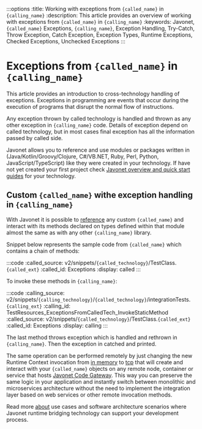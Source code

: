 :::options
:title: Working with exceptions from `{called_name}` in `{calling_name}`
:description: This article provides an overview of working with exceptions from `{called_name}` in `{calling_name}`
:keywords: Javonet, `{called_name}` Exceptions, `{calling_name}`, Exception Handling, Try-Catch, Throw Exception, Catch Exception, Exception Types, Runtime Exceptions, Checked Exceptions, Unchecked Exceptions
:::

# Exceptions from `{called_name}` in `{calling_name}`
  
This article provides an introduction to cross-technology handling of exceptions. Exceptions in programming are events that occur during the execution of programs that disrupt the normal flow of instructions.  
  
Any exception thrown by called technology is handled and thrown as any other exception in `{calling_name}` code. Details of exception depend on called technology, but in most cases final exception has all the information passed by called side.  
  
Javonet allows you to reference and use modules or packages written in (Java/Kotlin/Groovy/Clojure, C#/VB.NET, Ruby, Perl, Python, JavaScript/TypeScript) like they were created in your technology. If have not yet created your first project check [Javonet overview and quick start guides](/guides/v2/`{calling_technology}`/`{called_technology}`/getting-started/about-javonet) for your technology.  

## Custom `{called_name}` withe exception handling in `{calling_name}`  
  
With Javonet it is possible to [reference](/guides/v2/`{calling_technology}`/`{called_technology}`/getting-started/adding-references-to-libraries) any custom `{called_name}` and interact with its methods declared on types defined within that module almost the same as with any other `{calling_name}` library.  
  
Snippet below represents the sample code from `{called_name}` which contains a chain of methods:  

:::code
:called_source: v2/snippets/`{called_technology}`/TestClass.`{called_ext}`
:called_id: Exceptions
:display: called
:::

To invoke these methods in `{calling_name}`:
  
:::code
:calling_source: v2/snippets/`{calling_technology}`/`{called_technology}`/integrationTests.`{calling_ext}`
:calling_id: TestResources_ExceptionsFromCalledTech_InvokeStaticMethod
:called_source: v2/snippets/`{called_technology}`/TestClass.`{called_ext}`
:called_id: Exceptions
:display: calling
:::

The last method throws exception which is handled and rethrown in `{calling_name}`. Then the exception in catched and printed.  
  
The same operation can be performed remotely by just changing the new Runtime Context invocation from [in memory](/guides/v2/`{calling_technology}`/`{called_technology}`/foundations/in-memory-channel) to [tcp](/guides/v2/`{calling_technology}`/`{called_technology}`/foundations/tcp-channel) that will create and interact with your `{called_name}` objects on any remote node, container or service that hosts [Javonet Code Gateway](/guides/v2/`{calling_technology}`/`{called_technology}`/javonet-code-gateway/about-javonet-code-gateway.md). This way you can preserve the same logic in your application and instantly switch between monolithic and microservices architecture without the need to implement the integration layer based on web services or other remote invocation methods.
  
Read more [about](/guides/v2/`{calling_technology}`/`{called_technology}`/getting-started/about-javonet) use cases and software architecture scenarios where Javonet runtime bridging technology can support your development process.

